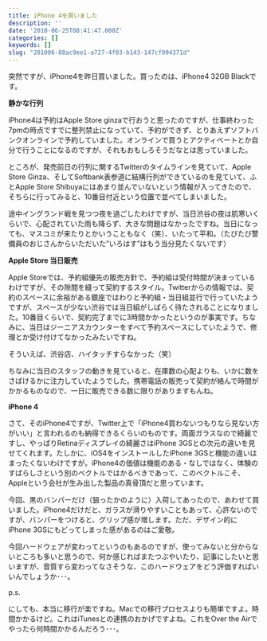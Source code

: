 ```yaml
---
title: iPhone 4を買いました
description: ''
date: '2010-06-25T08:41:47.000Z'
categories: []
keywords: []
slug: "201006-88ac9ee1-a727-4f03-b143-147cf994371d"
---
```

突然ですが、iPhone4を昨日買いました。買ったのは、iPhone4 32GB Blackです。

**静かな行列**

iPhone4は予約はApple Store ginzaで行おうと思ったのですが、仕事終わった7pmの時点ですでに整列禁止になっていて、予約ができず、とりあえずソフトバンクオンラインで予約していました。オンラインで買うとアクティベートとか自分で行うことになるのですが、それもおもしろそうだなとは思っていました。

ところが、発売前日の行列に関するTwitterのタイムラインを見ていて、Apple Store Ginza、そしてSoftbank表参道に結構行列ができているのを見ていて、ふとApple Store Shibuyaにはあまり並んでいないという情報が入ってきたので、そちらに行ってみると、10番目付近という位置で並べてしまいました。

途中イングランド戦を見つつ夜を過ごしたわけですが、当日渋谷の夜は肌寒いくらいで、心配されていた雨も降らず、大きな問題はなかったですね。当日になっても、マスコミが来たりとかいうこともなく（笑）、いたって平和。（たびたび警備員のおじさんからいただいた”いろはす”はもう当分見たくないです）

**Apple Store 当日販売**

Apple Storeでは、予約組優先の販売方針で、予約組は受付時間が決まっているわけですが、その隙間を縫って契約するスタイル。Twitterからの情報では、契約のスペースに余裕がある銀座ではわりと予約組・当日組並行で行っていたようですが、スペースが少ない渋谷では当日組がしばらく待たされることになりました。10番目くらいで、契約完了までに3時間かかったというのが事実です。ちなみに、当日はジーニアスカウンターをすべて予約スペースにしていたようで、修理とか受け付けてなかったみたいですね。

そういえば、渋谷店、ハイタッチすらなかった（笑）

ちなみに当日のスタッフの動きを見ていると、在庫数の心配よりも、いかに数をさばけるかに注力していたようでした。携帯電話の販売って契約が絡んで時間がかかるものなので、一日に販売できる数に限りがありますもんね。

**iPhone 4**

さて、そのiPhone4ですが、Twitter上で「iPhone4買わないつもりなら見ない方がいい」と言われるのも納得できるくらいのものです。両面ガラスなので綺麗ですし、やっぱりRetinaディスプレイの綺麗さはiPhone 3GSとの次元の違いを見せてくれます。たしかに、iOS4をインストールしたiPhone 3GSと機能の違いはまったくないわけですが。iPhone4の価値は機能のある・なしではなく、体験のすばらしさという別のベクトルではかるべきであって、このベクトルこそ、Appleという会社が生み出した製品の真骨頂だと思っています。

今回、黒のバンパーだけ（狙ったかのように）入荷してあったので、あわせて買いました。iPhone4だけだと、ガラスが滑りやすいこともあって、心許ないのですが、バンパーをつけると、グリップ感が増します。ただ、デザイン的にiPhone 3GSにもどってしまった感があるのはご愛敬。

今回ハードウェアが変わってというのもあるのですが、使ってみないと分からないところも多いと思うので、何か感じればまたつぶやいたり、記事にしたいと思いますが、音質すら変わってなさそうな、このハードウェアをどう評価すればいいんでしょうか･･･。

p.s.

にしても、本当に移行が楽ですね。Macでの移行プロセスよりも簡単ですよ。時間かかるけど。これはiTunesとの連携のおかげですよね。これをOver the Airでやったら何時間かかるんだろう･･･。